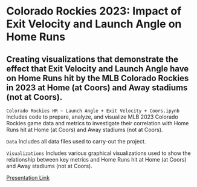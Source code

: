 # Colorado Rockies 2023: Impact of Exit Velocity and Launch Angle on Home Runs

## Creating visualizations that demonstrate the effect that Exit Velocity and Launch Angle have on Home Runs hit by the MLB Colorado Rockies in 2023 at Home (at Coors) and Away stadiums (not at Coors).

`Colorado Rockies HR ~ Launch Angle + Exit Velocity + Coors.ipynb` Includes code to prepare, analyze, and visualize MLB 2023 Colorado Rockies game data and metrics to investigate their correlation with Home Runs hit at Home (at Coors) and Away stadiums (not at Coors).

`Data` Includes all data files used to carry-out the project.

`Visualizations` Includes various graphical visualizations used to show the relationship between key metrics and Home Runs hit at Home (at Coors) and Away stadiums (not at Coors).

[Presentation Link](https://youtu.be/FQJNbbck-H4?si=e1K-n39PCIU4Iq7a)
